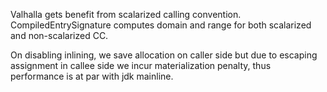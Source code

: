Valhalla gets benefit from scalarized calling convention.
CompiledEntrySignature computes domain and range for both scalarized and non-scalarized CC.

On disabling inlining, we save allocation on caller side but due to escaping assignment in callee side we incur
materialization penalty, thus performance is at par with jdk mainline.
